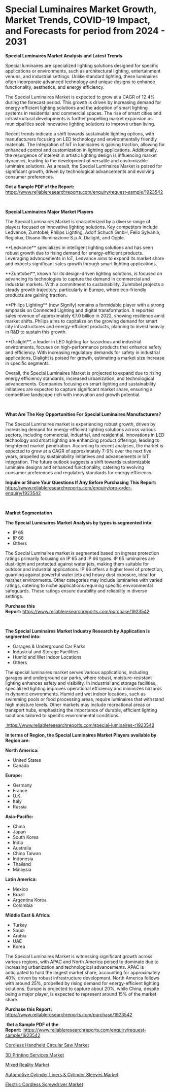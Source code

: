 <p><h1>Special Luminaires Market Growth, Market Trends, COVID-19 Impact, and Forecasts for period from 2024 - 2031</h1></p><p><strong>Special Luminaires Market Analysis and Latest Trends</strong></p>
<p><p>Special luminaires are specialized lighting solutions designed for specific applications or environments, such as architectural lighting, entertainment venues, and industrial settings. Unlike standard lighting, these luminaires often incorporate advanced technology and unique designs to enhance functionality, aesthetics, and energy efficiency.</p><p>The Special Luminaires Market is expected to grow at a CAGR of 12.4% during the forecast period. This growth is driven by increasing demand for energy-efficient lighting solutions and the adoption of smart lighting systems in residential and commercial spaces. The rise of smart cities and infrastructural developments is further propelling market expansion as municipalities seek innovative lighting solutions to improve urban living.</p><p>Recent trends indicate a shift towards sustainable lighting options, with manufacturers focusing on LED technology and environmentally friendly materials. The integration of IoT in luminaires is gaining traction, allowing for enhanced control and customization in lighting applications. Additionally, the resurgence of interest in artistic lighting design is influencing market dynamics, leading to the development of versatile and customizable luminaire solutions. As a result, the Special Luminaires Market is poised for significant growth, driven by technological advancements and evolving consumer preferences.</p></p>
<p><strong>Get a Sample PDF of the Report:&nbsp;</strong> <a href="https://www.reliableresearchreports.com/enquiry/request-sample/1923542?utm_campaign=1605&utm_medium=2&utm_source=Github&utm_content=ia&utm_term=24102024&utm_id=special-luminaires">https://www.reliableresearchreports.com/enquiry/request-sample/1923542</a></p>
<p>&nbsp;</p>
<p><strong>Special Luminaires Major Market Players</strong></p>
<p><p>The Special Luminaires Market is characterized by a diverse range of players focused on innovative lighting solutions. Key competitors include Ledvance, Zumtobel, Philips Lighting, Adolf Schuch GmbH, Feilo Sylvania, Regiolux, Disano Illuminazione S.p.A, Dialight, and Opple.</p><p>**Ledvance** specializes in intelligent lighting solutions and has seen robust growth due to rising demand for energy-efficient products. Leveraging advancements in IoT, Ledvance aims to expand its market share and expects significant sales growth through smart lighting applications.</p><p>**Zumtobel**, known for its design-driven lighting solutions, is focused on advancing its technologies to capture the demand in commercial and industrial markets. With a commitment to sustainability, Zumtobel projects a steady growth trajectory, particularly in Europe, where eco-friendly products are gaining traction.</p><p>**Philips Lighting** (now Signify) remains a formidable player with a strong emphasis on Connected Lighting and digital transformation. It reported sales revenue of approximately €7.0 billion in 2022, showing resilience amid market shifts. Philips aims to capitalize on the growing demand for smart city infrastructures and energy-efficient products, planning to invest heavily in R&D to sustain this growth.</p><p>**Dialight**, a leader in LED lighting for hazardous and industrial environments, focuses on high-performance products that enhance safety and efficiency. With increasing regulatory demands for safety in industrial applications, Dialight is poised for growth, estimating a market size increase in specific segments.</p><p>Overall, the Special Luminaires Market is projected to expand due to rising energy efficiency standards, increased urbanization, and technological advancements. Companies focusing on smart lighting and sustainability initiatives are expected to capture significant market share, ensuring a competitive landscape rich with innovation and growth potential.</p></p>
<p>&nbsp;</p>
<p><strong>What Are The Key Opportunities For Special Luminaires Manufacturers?</strong></p>
<p><p>The Special Luminaires market is experiencing robust growth, driven by increasing demand for energy-efficient lighting solutions across various sectors, including commercial, industrial, and residential. Innovations in LED technology and smart lighting are enhancing product offerings, leading to heightened market penetration. According to recent analyses, the market is expected to grow at a CAGR of approximately 7-9% over the next five years, propelled by sustainability initiatives and advancements in IoT integration. The future outlook suggests a shift towards customizable luminaire designs and enhanced functionality, catering to evolving consumer preferences and regulatory standards for energy efficiency.</p></p>
<p><strong>Inquire or Share Your Questions If Any Before Purchasing This Report:</strong> <a href="https://www.reliableresearchreports.com/enquiry/pre-order-enquiry/1923542?utm_campaign=1605&utm_medium=2&utm_source=Github&utm_content=ia&utm_term=24102024&utm_id=special-luminaires">https://www.reliableresearchreports.com/enquiry/pre-order-enquiry/1923542</a></p>
<p>&nbsp;</p>
<p><strong>Market Segmentation</strong></p>
<p><strong>The Special Luminaires Market Analysis by types is segmented into:</strong></p>
<p><ul><li>IP 65</li><li>IP 66</li><li>Others</li></ul></p>
<p><p>The Special Luminaires market is segmented based on ingress protection ratings primarily focusing on IP 65 and IP 66 types. IP 65 luminaires are dust-tight and protected against water jets, making them suitable for outdoor and industrial applications. IP 66 offers a higher level of protection, guarding against powerful water jets and heavy dust exposure, ideal for harsher environments. Other categories may include luminaries with varied ratings, catering to niche applications requiring specific environmental safeguards. These ratings ensure durability and reliability in diverse settings.</p></p>
<p><strong>Purchase this Report:&nbsp;</strong><a href="https://www.reliableresearchreports.com/purchase/1923542?utm_campaign=1605&utm_medium=2&utm_source=Github&utm_content=ia&utm_term=24102024&utm_id=special-luminaires">https://www.reliableresearchreports.com/purchase/1923542</a></p>
<p>&nbsp;</p>
<p><strong>The Special Luminaires Market Industry Research by Application is segmented into:</strong></p>
<p><ul><li>Garages & Underground Car Parks</li><li>Industrial and Storage Facilities</li><li>Humid and Wet Indoor Locations</li><li>Others</li></ul></p>
<p><p>The special luminaires market serves various applications, including garages and underground car parks, where robust, moisture-resistant lighting enhances safety and visibility. In industrial and storage facilities, specialized lighting improves operational efficiency and minimizes hazards in dynamic environments. Humid and wet indoor locations, such as swimming pools or food processing areas, require luminaires that withstand high moisture levels. Other markets may include recreational areas or transport hubs, emphasizing the importance of durable, efficient lighting solutions tailored to specific environmental conditions.</p></p>
<p><a href="https://www.reliableresearchreports.com/special-luminaires-r1923542?utm_campaign=1605&utm_medium=2&utm_source=Github&utm_content=ia&utm_term=24102024&utm_id=special-luminaires">&nbsp;https://www.reliableresearchreports.com/special-luminaires-r1923542</a></p>
<p><strong>In terms of Region, the Special Luminaires Market Players available by Region are:</strong></p>
<p>
    <p> <strong> North America: </strong>
        <ul>
            <li>United States</li>
            <li>Canada</li>
        </ul>
        </p> 
    <p> <strong> Europe: </strong>
        <ul>
            <li>Germany</li>
            <li>France</li>
            <li>U.K.</li>
            <li>Italy</li>
            <li>Russia</li>
        </ul>
        </p> 
    <p> <strong> Asia-Pacific: </strong>
        <ul>
            <li>China</li>
            <li>Japan</li>
            <li>South Korea</li>
            <li>India</li>
            <li>Australia</li>
            <li>China Taiwan</li>
            <li>Indonesia</li>
            <li>Thailand</li>
            <li>Malaysia</li>
        </ul>
        </p> 
    <p> <strong> Latin America: </strong>
        <ul>
            <li>Mexico</li>
            <li>Brazil</li>
            <li>Argentina Korea</li>
            <li>Colombia</li>
        </ul>
        </p> 
    <p> <strong> Middle East & Africa: </strong>
        <ul>
            <li>Turkey</li>
            <li>Saudi</li>
            <li>Arabia</li>
            <li>UAE</li>
            <li>Korea</li>
        </ul>
    </p>
    </p>
<p><p>The Special Luminaires Market is witnessing significant growth across various regions, with APAC and North America poised to dominate due to increasing urbanization and technological advancements. APAC is anticipated to hold the largest market share, accounting for approximately 40%, driven by robust infrastructure development. North America follows with around 25%, propelled by rising demand for energy-efficient lighting solutions. Europe is projected to capture about 20%, while China, despite being a major player, is expected to represent around 15% of the market share.</p></p>
<p><strong>Purchase this Report: </strong><a href="https://www.reliableresearchreports.com/purchase/1923542?utm_campaign=1605&utm_medium=2&utm_source=Github&utm_content=ia&utm_term=24102024&utm_id=special-luminaires">https://www.reliableresearchreports.com/purchase/1923542</a></p>
<p>&nbsp;<strong>Get a Sample PDF of the Report:&nbsp;&nbsp;</strong><a href="https://www.reliableresearchreports.com/enquiry/request-sample/1923542?utm_campaign=1605&utm_medium=2&utm_source=Github&utm_content=ia&utm_term=24102024&utm_id=special-luminaires">https://www.reliableresearchreports.com/enquiry/request-sample/1923542</a></p>
<p><strong></strong></p>
<p><p><a href="https://issuu.com/reportprime-2/docs/cordless-handheld-circular-saw-mark_7813a54a4447d7?utm_campaign=1605&utm_medium=2&utm_source=Github&utm_content=ia&utm_term=24102024&utm_id=special-luminaires">Cordless Handheld Circular Saw Market</a></p><p><a href="https://www.linkedin.com/pulse/navigating-global-3d-printing-services-market-from-trends-ug2vf?utm_campaign=1605&utm_medium=2&utm_source=Github&utm_content=ia&utm_term=24102024&utm_id=special-luminaires">3D Printing Services Market</a></p><p><a href="https://www.linkedin.com/pulse/mixed-reality-market-velocity-10-cagr-trajectory-2024-2031-6on2f?utm_campaign=1605&utm_medium=2&utm_source=Github&utm_content=ia&utm_term=24102024&utm_id=special-luminaires">Mixed Reality Market</a></p><p><a href="https://github.com/HobertDavis43/Market-Research-Report-List-1/blob/main/automotive-cylinder-liners-cylinder-sleeves-market.md?utm_campaign=1605&utm_medium=2&utm_source=Github&utm_content=ia&utm_term=24102024&utm_id=special-luminaires">Automotive Cylinder Liners & Cylinder Sleeves Market</a></p><p><a href="https://issuu.com/reportprime-2/docs/electric-cordless-screwdriver-marke_84cb9ebcc313c4?utm_campaign=1605&utm_medium=2&utm_source=Github&utm_content=ia&utm_term=24102024&utm_id=special-luminaires">Electric Cordless Screwdriver Market</a></p></p>